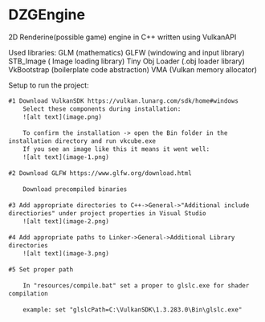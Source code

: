 # DZGEngine
2D Renderine(possible game) engine in C++ written using VulkanAPI

Used libraries:
    GLM (mathematics)
    GLFW (windowing and input library)
    STB_Image ( Image loading library)
    Tiny Obj Loader (.obj loader library)
    VkBootstrap (boilerplate code abstraction)
    VMA (Vulkan memory allocator)

Setup to run the project:

    #1 Download VulkanSDK https://vulkan.lunarg.com/sdk/home#windows
        Select these components during installation:
        ![alt text](image.png)

        To confirm the installation -> open the Bin folder in the installation directory and run vkcube.exe
        If you see an image like this it means it went well:
        ![alt text](image-1.png)
    
    #2 Download GLFW https://www.glfw.org/download.html

        Download precompiled binaries

    #3 Add appropriate directories to C++->General->"Additional include directiories" under project properties in Visual Studio
        ![alt text](image-2.png)
    
    #4 Add appropriate paths to Linker->General->Additional Library directories
        ![alt text](image-3.png)
    
    #5 Set proper path
        
        In "resources/compile.bat" set a proper to glslc.exe for shader compilation

        example: set "glslcPath=C:\VulkanSDK\1.3.283.0\Bin\glslc.exe"


